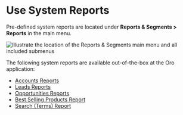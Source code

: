 <a id="user-guide-business-intelligence-reports-use-system-reports"></a>

# Use System Reports

Pre-defined system reports are located under **Reports & Segments > Reports** in the main menu.

![Illustrate the location of the Reports & Segments main menu and all included submenus](user/img/reports/system_reports_1.png)

The following system reports are available out-of-the-box at the Oro application:

* [Accounts Reports](accounts-reports.md)
* [Leads Reports](leads-reports.md)
* [Opportunities Reports](opportunities-reports.md)
* [Best Selling Products Report](reports-bestselling.md)
* [Search (Terms) Report](search-report.md)

<!-- fa-bars = fa-navicon -->
<!-- Ic Tiles is used as Set As Default in saved views, and as tiles in display layout options -->
<!-- IcPencil refers to Rename in Commerce and Inline Editing in CRM -->
<!-- Check mark in the square. -->
<!-- SortDesc is also used as drop-down arrow -->
